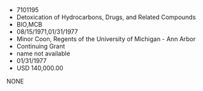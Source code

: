 * 7101195
* Detoxication of Hydrocarbons, Drugs, and Related Compounds
* BIO,MCB
* 08/15/1971,01/31/1977
* Minor Coon, Regents of the University of Michigan - Ann Arbor
* Continuing Grant
*   name not available
* 01/31/1977
* USD 140,000.00

NONE